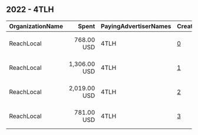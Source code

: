 ## 2022 - 4TLH 
|OrganizationName|Spent|PayingAdvertiserNames|CreativeUrls|Impressions|Genders|AgeBrackets|CountryCodes|BillingAddresses|CandidateBallotInformation|
|:---|---:|:---|:---|---:|:---|:---|:---|:---|:---|
|ReachLocal|768.00 USD|4TLH|[0](https://www.snap.com/political-ads/asset/33c753b0e9f8f4e9a358e2fa907577fcf03639d6eb4de66ebb329de8c7d90a9b?mediaType=mp4)|81,055||18-49|united states|"21700 Oxnard St #1600,Woodlands Hills,91367,US"||
|ReachLocal|1,306.00 USD|4TLH|[1](https://www.snap.com/political-ads/asset/14863fdfa2409a72b6fb0599db0c99efdca5d8d32e5ba178de297127c0b1e9f6?mediaType=mp4)|168,859||18+|united states|"21700 Oxnard St #1600,Woodlands Hills,91367,US"||
|ReachLocal|2,019.00 USD|4TLH|[2](https://www.snap.com/political-ads/asset/940f783eb099747954f210e8ae67ddf3095db57998e039f117394fbc2b395f1a?mediaType=mp4)|269,878||18-49|united states|"21700 Oxnard St #1600,Woodlands Hills,91367,US"||
|ReachLocal|781.00 USD|4TLH|[3](https://www.snap.com/political-ads/asset/3baec3adfb17ab8ab7e330aaade55ff40ac36671fd2d341fb7416b4f53b0b5bb?mediaType=mp4)|93,501||18-49|united states|"21700 Oxnard St #1600,Woodlands Hills,91367,US"||
